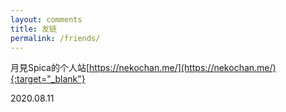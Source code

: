 ```yaml
---
layout: comments
title: 友链
permalink: /friends/
---
```


月見Spica的个人站[https://nekochan.me/](https://nekochan.me/){:target="_blank"}

2020.08.11
